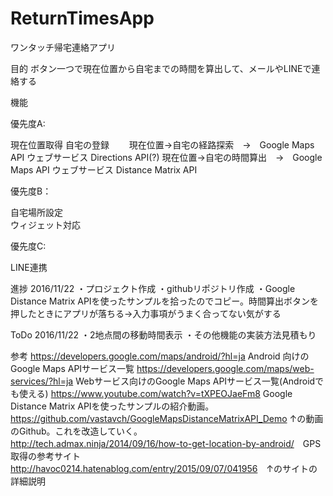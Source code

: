 # ReturnTimesApp
ワンタッチ帰宅連絡アプリ

目的
ボタン一つで現在位置から自宅までの時間を算出して、メールやLINEで連絡する

機能

優先度A:

現在位置取得
自宅の登録　　
現在位置→自宅の経路探索　→　Google Maps API ウェブサービス Directions API(?)
現在位置→自宅の時間算出　→　Google Maps API ウェブサービス Distance Matrix API

優先度B：

自宅場所設定  
ウィジェット対応

優先度C:

LINE連携

進捗
2016/11/22
・プロジェクト作成
・githubリポジトリ作成
・Google Distance Matrix APIを使ったサンプルを拾ったのでコピー。時間算出ボタンを押したときにアプリが落ちる→入力事項がうまく合ってない気がする

ToDo
2016/11/22
・2地点間の移動時間表示
・その他機能の実装方法見積もり

参考
https://developers.google.com/maps/android/?hl=ja Android 向けの Google Maps APIサービス一覧
https://developers.google.com/maps/web-services/?hl=ja Webサービス向けのGoogle Maps APIサービス一覧(Androidでも使える)
https://www.youtube.com/watch?v=tXPEOJaeFm8 Google Distance Matrix APIを使ったサンプルの紹介動画。
https://github.com/vastavch/GoogleMapsDistanceMatrixAPI_Demo ↑の動画のGithub。これを改造していく。  
<http://tech.admax.ninja/2014/09/16/how-to-get-location-by-android/>　GPS取得の参考サイト  
<http://havoc0214.hatenablog.com/entry/2015/09/07/041956>　↑のサイトの詳細説明  
